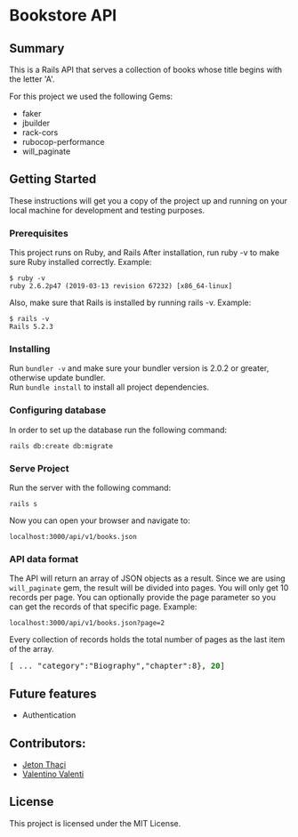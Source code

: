 # Bookstore API

## Summary
This is a Rails API that serves a collection of books whose title begins with the letter 'A'.

For this project we used the following Gems:
* faker
* jbuilder
* rack-cors
* rubocop-performance
* will_paginate

## Getting Started
These instructions will get you a copy of the project up and running on your local machine for development and testing purposes.

### Prerequisites
This project runs on Ruby, and Rails
After installation, run ruby -v to make sure Ruby installed correctly. Example:

```
$ ruby -v
ruby 2.6.2p47 (2019-03-13 revision 67232) [x86_64-linux]
```
Also, make sure that Rails is installed by running rails -v. Example:

```
$ rails -v
Rails 5.2.3
```

### Installing
Run `bundler -v` and make sure your bundler version is 2.0.2 or greater, otherwise update bundler.  
Run `bundle install` to install all project dependencies.

### Configuring database
In order to set up the database run the following command:
```
rails db:create db:migrate
```

### Serve Project
Run the server with the following command:
```
rails s
```
Now you can open your browser and navigate to:
```
localhost:3000/api/v1/books.json
```

### API data format
The API will return an array of JSON objects as a result.
Since we are using `will_paginate` gem, the result will be divided into pages.
You will only get 10 records per page.
You can optionally provide the page parameter so you can get the records of that specific page. Example:
```
localhost:3000/api/v1/books.json?page=2
```
Every collection of records holds the total number of pages as the last item of the array.  
<pre>
[ ... "category":"Biography","chapter":8}, <b style="color: green;">20</b>]
</pre>

## Future features
* Authentication

## Contributors:
* [Jeton Thaçi](https://github.com/jeton-th)
* [Valentino Valenti](https://github.com/1ba1)

## License
This project is licensed under the MIT License.
